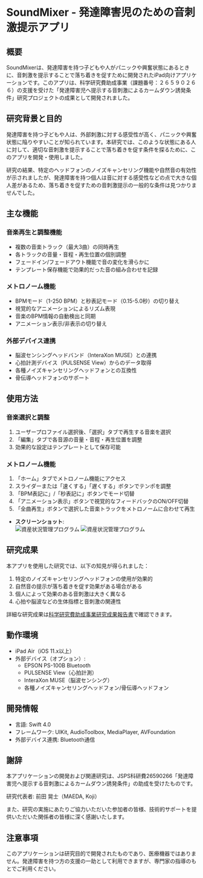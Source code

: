 # SoundMixer - 発達障害児のための音刺激提示アプリ

## 概要
SoundMixerは、発達障害を持つ子どもや人がパニックや興奮状態にあるときに、音刺激を提示することで落ち着きを促すために開発されたiPad向けアプリケーションです。このアプリは、科学研究費助成事業（課題番号：２６５９０２６６）の支援を受けた「発達障害児へ提示する音刺激によるカームダウン誘発条件」研究プロジェクトの成果として開発されました。

## 研究背景と目的
発達障害を持つ子どもや人は、外部刺激に対する感受性が高く、パニックや興奮状態に陥りやすいことが知られています。本研究では、このような状態にある人に対して、適切な音刺激を提示することで落ち着きを促す条件を探るために、このアプリを開発・使用しました。

研究の結果、特定のヘッドフォンのノイズキャンセリング機能や自然音の有効性が示されましたが、発達障害を持つ個人は音に対する感受性などの点で大きな個人差があるため、落ち着きを促すための音刺激提示の一般的な条件は見つかりませんでした。

## 主な機能

### 音楽再生と調整機能
- 複数の音楽トラック（最大3曲）の同時再生
- 各トラックの音量・音程・再生位置の個別調整
- フェードイン/フェードアウト機能で音の変化を滑らかに
- テンプレート保存機能で効果的だった音の組み合わせを記録

### メトロノーム機能
- BPMモード（1-250 BPM）と秒表記モード（0.15-5.0秒）の切り替え
- 視覚的なアニメーションによるリズム表現
- 音楽のBPM情報の自動検出と同期
- アニメーション表示/非表示の切り替え

### 外部デバイス連携
- 脳波センシングヘッドバンド（InteraXon MUSE）との連携
- 心拍計測デバイス（PULSENSE View）からのデータ取得
- 各種ノイズキャンセリングヘッドフォンとの互換性
- 骨伝導ヘッドフォンのサポート

## 使用方法

### 音楽選択と調整
1. ユーザープロファイル選択後、「選択」タブで再生する音楽を選択
2. 「編集」タブで各音源の音量・音程・再生位置を調整
3. 効果的な設定はテンプレートとして保存可能

### メトロノーム機能
1. 「ホーム」タブでメトロノーム機能にアクセス
2. スライダーまたは「速くする」「遅くする」ボタンでテンポを調整
3. 「BPM表記に」/「秒表記に」ボタンでモード切替
4. 「アニメーション表示」ボタンで視覚的なフィードバックのON/OFF切替
5. 「全曲再生」ボタンで選択した音楽トラックをメトロノームに合わせて再生


- **スクリーンショット**:  
  ![資産状況管理プログラム](https://github.com/Rih0z/SoundMixer/images/IMG_0019.jpeg?raw=true)
  ![資産状況管理プログラム](https://github.com/Rih0z/SoundMixer/images/IMG_0020.jpeg?raw=true)

## 研究成果

本アプリを使用した研究では、以下の知見が得られました：

1. 特定のノイズキャンセリングヘッドフォンの使用が効果的
2. 自然音の提示が落ち着きを促す効果がある場合がある
3. 個人によって効果のある音刺激は大きく異なる
4. 心拍や脳波などの生体指標と音刺激の関連性

詳細な研究成果は[科学研究費助成事業研究成果報告書](https://kaken.nii.ac.jp/file/KAKENHI-PROJECT-26590266/26590266seika.pdf)で確認できます。

## 動作環境
- iPad Air（iOS 11.x以上）
- 外部デバイス（オプション）:
  - EPSON PS-100B Bluetooth
  - PULSENSE View（心拍計測）
  - InteraXon MUSE（脳波センシング）
  - 各種ノイズキャンセリングヘッドフォン/骨伝導ヘッドフォン

## 開発情報
- 言語: Swift 4.0
- フレームワーク: UIKit, AudioToolbox, MediaPlayer, AVFoundation
- 外部デバイス連携: Bluetooth通信

## 謝辞

本アプリケーションの開発および関連研究は、JSPS科研費26590266「発達障害児へ提示する音刺激によるカームダウン誘発条件」の助成を受けたものです。

研究代表者: 前田 晃士（MAEDA, Koji）

また、研究の実施にあたりご協力いただいた参加者の皆様、技術的サポートを提供いただいた関係者の皆様に深く感謝いたします。

## 注意事項

このアプリケーションは研究目的で開発されたものであり、医療機器ではありません。発達障害を持つ方の支援の一助として利用できますが、専門家の指導のもとでご利用ください。
